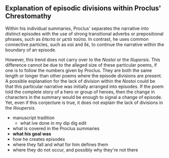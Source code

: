 ## Explanation of episodic divisions within Proclus' Chrestomathy ##



Within his individual summaries, Proclus' separates the narrative into distinct episodes with the use of strong transitional adverbs or prepositional phrases, such as ἔπειτα or μετὰ ταῦτα. In contrast, he uses common connective particles, such as καὶ and δὲ, to continue the narrative within the boundary of an episode. 
  
However, this trend does not carry over to the *Nostoi* or the *Iliupersis*. This difference cannot be due to the alleged size of these particular poems, if one is to follow the numbers given by Proclus. They are both the same length or longer than other poems where the episode divisions are present. A possible explanation for the lack of division within the *Nostoi* could be that this particular narrative was initially arranged into episodes. If the poem told the complete story of a hero or group of heroes, then the change in characters in the summary would be enough to signal a change of episode. Yet, even if this conjecture is true, it does not explain the lack of divisions in the *Ilioupersis*.


- manuscript tradition
     - what ive done in my dip dig edit
- what is covered in the Proclus summaries
- **what his goal was**
- how he creates episodes
- where they fall and what for him defines them
- where they do not occur, and possibly why they're not there

